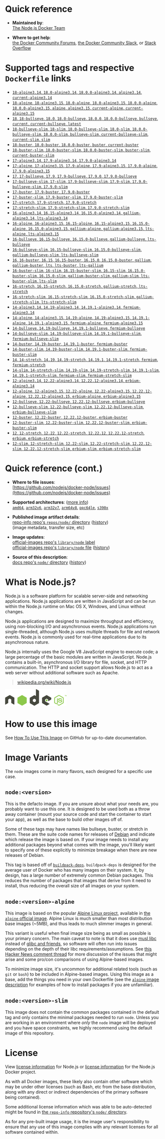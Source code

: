 <!--

********************************************************************************

WARNING:

    DO NOT EDIT "node/README.md"

    IT IS AUTO-GENERATED

    (from the other files in "node/" combined with a set of templates)

********************************************************************************

-->

# Quick reference

-	**Maintained by**:  
	[The Node.js Docker Team](https://github.com/nodejs/docker-node)

-	**Where to get help**:  
	[the Docker Community Forums](https://forums.docker.com/), [the Docker Community Slack](https://dockr.ly/slack), or [Stack Overflow](https://stackoverflow.com/search?tab=newest&q=docker)

# Supported tags and respective `Dockerfile` links

-	[`18-alpine3.14`, `18.0-alpine3.14`, `18.0.0-alpine3.14`, `alpine3.14`, `current-alpine3.14`](https://github.com/nodejs/docker-node/blob/2b67149d782e4716b9c51f348b401e9d07940831/18/alpine3.14/Dockerfile)
-	[`18-alpine`, `18-alpine3.15`, `18.0-alpine`, `18.0-alpine3.15`, `18.0.0-alpine`, `18.0.0-alpine3.15`, `alpine`, `alpine3.15`, `current-alpine`, `current-alpine3.15`](https://github.com/nodejs/docker-node/blob/2b67149d782e4716b9c51f348b401e9d07940831/18/alpine3.15/Dockerfile)
-	[`18`, `18-bullseye`, `18.0`, `18.0-bullseye`, `18.0.0`, `18.0.0-bullseye`, `bullseye`, `current`, `current-bullseye`, `latest`](https://github.com/nodejs/docker-node/blob/2b67149d782e4716b9c51f348b401e9d07940831/18/bullseye/Dockerfile)
-	[`18-bullseye-slim`, `18-slim`, `18.0-bullseye-slim`, `18.0-slim`, `18.0.0-bullseye-slim`, `18.0.0-slim`, `bullseye-slim`, `current-bullseye-slim`, `current-slim`, `slim`](https://github.com/nodejs/docker-node/blob/2b67149d782e4716b9c51f348b401e9d07940831/18/bullseye-slim/Dockerfile)
-	[`18-buster`, `18.0-buster`, `18.0.0-buster`, `buster`, `current-buster`](https://github.com/nodejs/docker-node/blob/2b67149d782e4716b9c51f348b401e9d07940831/18/buster/Dockerfile)
-	[`18-buster-slim`, `18.0-buster-slim`, `18.0.0-buster-slim`, `buster-slim`, `current-buster-slim`](https://github.com/nodejs/docker-node/blob/2b67149d782e4716b9c51f348b401e9d07940831/18/buster-slim/Dockerfile)
-	[`17-alpine3.14`, `17.9-alpine3.14`, `17.9.0-alpine3.14`](https://github.com/nodejs/docker-node/blob/2b855be09ac7e83326147026241f42cc02830b04/17/alpine3.14/Dockerfile)
-	[`17-alpine`, `17-alpine3.15`, `17.9-alpine`, `17.9-alpine3.15`, `17.9.0-alpine`, `17.9.0-alpine3.15`](https://github.com/nodejs/docker-node/blob/2b855be09ac7e83326147026241f42cc02830b04/17/alpine3.15/Dockerfile)
-	[`17`, `17-bullseye`, `17.9`, `17.9-bullseye`, `17.9.0`, `17.9.0-bullseye`](https://github.com/nodejs/docker-node/blob/2b855be09ac7e83326147026241f42cc02830b04/17/bullseye/Dockerfile)
-	[`17-bullseye-slim`, `17-slim`, `17.9-bullseye-slim`, `17.9-slim`, `17.9.0-bullseye-slim`, `17.9.0-slim`](https://github.com/nodejs/docker-node/blob/2b855be09ac7e83326147026241f42cc02830b04/17/bullseye-slim/Dockerfile)
-	[`17-buster`, `17.9-buster`, `17.9.0-buster`](https://github.com/nodejs/docker-node/blob/2b855be09ac7e83326147026241f42cc02830b04/17/buster/Dockerfile)
-	[`17-buster-slim`, `17.9-buster-slim`, `17.9.0-buster-slim`](https://github.com/nodejs/docker-node/blob/2b855be09ac7e83326147026241f42cc02830b04/17/buster-slim/Dockerfile)
-	[`17-stretch`, `17.9-stretch`, `17.9.0-stretch`](https://github.com/nodejs/docker-node/blob/2b855be09ac7e83326147026241f42cc02830b04/17/stretch/Dockerfile)
-	[`17-stretch-slim`, `17.9-stretch-slim`, `17.9.0-stretch-slim`](https://github.com/nodejs/docker-node/blob/2b855be09ac7e83326147026241f42cc02830b04/17/stretch-slim/Dockerfile)
-	[`16-alpine3.14`, `16.15-alpine3.14`, `16.15.0-alpine3.14`, `gallium-alpine3.14`, `lts-alpine3.14`](https://github.com/nodejs/docker-node/blob/4e0fff70002f51c2b121c9b231917abcb63d2b1a/16/alpine3.14/Dockerfile)
-	[`16-alpine`, `16-alpine3.15`, `16.15-alpine`, `16.15-alpine3.15`, `16.15.0-alpine`, `16.15.0-alpine3.15`, `gallium-alpine`, `gallium-alpine3.15`, `lts-alpine`, `lts-alpine3.15`](https://github.com/nodejs/docker-node/blob/4e0fff70002f51c2b121c9b231917abcb63d2b1a/16/alpine3.15/Dockerfile)
-	[`16-bullseye`, `16.15-bullseye`, `16.15.0-bullseye`, `gallium-bullseye`, `lts-bullseye`](https://github.com/nodejs/docker-node/blob/4e0fff70002f51c2b121c9b231917abcb63d2b1a/16/bullseye/Dockerfile)
-	[`16-bullseye-slim`, `16.15-bullseye-slim`, `16.15.0-bullseye-slim`, `gallium-bullseye-slim`, `lts-bullseye-slim`](https://github.com/nodejs/docker-node/blob/4e0fff70002f51c2b121c9b231917abcb63d2b1a/16/bullseye-slim/Dockerfile)
-	[`16`, `16-buster`, `16.15`, `16.15-buster`, `16.15.0`, `16.15.0-buster`, `gallium`, `gallium-buster`, `lts`, `lts-buster`, `lts-gallium`](https://github.com/nodejs/docker-node/blob/4e0fff70002f51c2b121c9b231917abcb63d2b1a/16/buster/Dockerfile)
-	[`16-buster-slim`, `16-slim`, `16.15-buster-slim`, `16.15-slim`, `16.15.0-buster-slim`, `16.15.0-slim`, `gallium-buster-slim`, `gallium-slim`, `lts-buster-slim`, `lts-slim`](https://github.com/nodejs/docker-node/blob/4e0fff70002f51c2b121c9b231917abcb63d2b1a/16/buster-slim/Dockerfile)
-	[`16-stretch`, `16.15-stretch`, `16.15.0-stretch`, `gallium-stretch`, `lts-stretch`](https://github.com/nodejs/docker-node/blob/4e0fff70002f51c2b121c9b231917abcb63d2b1a/16/stretch/Dockerfile)
-	[`16-stretch-slim`, `16.15-stretch-slim`, `16.15.0-stretch-slim`, `gallium-stretch-slim`, `lts-stretch-slim`](https://github.com/nodejs/docker-node/blob/4e0fff70002f51c2b121c9b231917abcb63d2b1a/16/stretch-slim/Dockerfile)
-	[`14-alpine3.14`, `14.19-alpine3.14`, `14.19.1-alpine3.14`, `fermium-alpine3.14`](https://github.com/nodejs/docker-node/blob/6e8f32de3f620833e563e9f2b427d50055783801/14/alpine3.14/Dockerfile)
-	[`14-alpine`, `14-alpine3.15`, `14.19-alpine`, `14.19-alpine3.15`, `14.19.1-alpine`, `14.19.1-alpine3.15`, `fermium-alpine`, `fermium-alpine3.15`](https://github.com/nodejs/docker-node/blob/6e8f32de3f620833e563e9f2b427d50055783801/14/alpine3.15/Dockerfile)
-	[`14-bullseye`, `14.19-bullseye`, `14.19.1-bullseye`, `fermium-bullseye`](https://github.com/nodejs/docker-node/blob/6e8f32de3f620833e563e9f2b427d50055783801/14/bullseye/Dockerfile)
-	[`14-bullseye-slim`, `14.19-bullseye-slim`, `14.19.1-bullseye-slim`, `fermium-bullseye-slim`](https://github.com/nodejs/docker-node/blob/6e8f32de3f620833e563e9f2b427d50055783801/14/bullseye-slim/Dockerfile)
-	[`14-buster`, `14.19-buster`, `14.19.1-buster`, `fermium-buster`](https://github.com/nodejs/docker-node/blob/6e8f32de3f620833e563e9f2b427d50055783801/14/buster/Dockerfile)
-	[`14-buster-slim`, `14.19-buster-slim`, `14.19.1-buster-slim`, `fermium-buster-slim`](https://github.com/nodejs/docker-node/blob/6e8f32de3f620833e563e9f2b427d50055783801/14/buster-slim/Dockerfile)
-	[`14`, `14-stretch`, `14.19`, `14.19-stretch`, `14.19.1`, `14.19.1-stretch`, `fermium`, `fermium-stretch`](https://github.com/nodejs/docker-node/blob/6e8f32de3f620833e563e9f2b427d50055783801/14/stretch/Dockerfile)
-	[`14-slim`, `14-stretch-slim`, `14.19-slim`, `14.19-stretch-slim`, `14.19.1-slim`, `14.19.1-stretch-slim`, `fermium-slim`, `fermium-stretch-slim`](https://github.com/nodejs/docker-node/blob/6e8f32de3f620833e563e9f2b427d50055783801/14/stretch-slim/Dockerfile)
-	[`12-alpine3.14`, `12.22-alpine3.14`, `12.22.12-alpine3.14`, `erbium-alpine3.14`](https://github.com/nodejs/docker-node/blob/ee74eb16cf7dd67d284030f30890fbf4e91da2b1/12/alpine3.14/Dockerfile)
-	[`12-alpine`, `12-alpine3.15`, `12.22-alpine`, `12.22-alpine3.15`, `12.22.12-alpine`, `12.22.12-alpine3.15`, `erbium-alpine`, `erbium-alpine3.15`](https://github.com/nodejs/docker-node/blob/ee74eb16cf7dd67d284030f30890fbf4e91da2b1/12/alpine3.15/Dockerfile)
-	[`12-bullseye`, `12.22-bullseye`, `12.22.12-bullseye`, `erbium-bullseye`](https://github.com/nodejs/docker-node/blob/ee74eb16cf7dd67d284030f30890fbf4e91da2b1/12/bullseye/Dockerfile)
-	[`12-bullseye-slim`, `12.22-bullseye-slim`, `12.22.12-bullseye-slim`, `erbium-bullseye-slim`](https://github.com/nodejs/docker-node/blob/ee74eb16cf7dd67d284030f30890fbf4e91da2b1/12/bullseye-slim/Dockerfile)
-	[`12-buster`, `12.22-buster`, `12.22.12-buster`, `erbium-buster`](https://github.com/nodejs/docker-node/blob/ee74eb16cf7dd67d284030f30890fbf4e91da2b1/12/buster/Dockerfile)
-	[`12-buster-slim`, `12.22-buster-slim`, `12.22.12-buster-slim`, `erbium-buster-slim`](https://github.com/nodejs/docker-node/blob/ee74eb16cf7dd67d284030f30890fbf4e91da2b1/12/buster-slim/Dockerfile)
-	[`12`, `12-stretch`, `12.22`, `12.22-stretch`, `12.22.12`, `12.22.12-stretch`, `erbium`, `erbium-stretch`](https://github.com/nodejs/docker-node/blob/ee74eb16cf7dd67d284030f30890fbf4e91da2b1/12/stretch/Dockerfile)
-	[`12-slim`, `12-stretch-slim`, `12.22-slim`, `12.22-stretch-slim`, `12.22.12-slim`, `12.22.12-stretch-slim`, `erbium-slim`, `erbium-stretch-slim`](https://github.com/nodejs/docker-node/blob/ee74eb16cf7dd67d284030f30890fbf4e91da2b1/12/stretch-slim/Dockerfile)

# Quick reference (cont.)

-	**Where to file issues**:  
	[https://github.com/nodejs/docker-node/issues](https://github.com/nodejs/docker-node/issues)

-	**Supported architectures**: ([more info](https://github.com/docker-library/official-images#architectures-other-than-amd64))  
	[`amd64`](https://hub.docker.com/r/amd64/node/), [`arm32v6`](https://hub.docker.com/r/arm32v6/node/), [`arm32v7`](https://hub.docker.com/r/arm32v7/node/), [`arm64v8`](https://hub.docker.com/r/arm64v8/node/), [`ppc64le`](https://hub.docker.com/r/ppc64le/node/), [`s390x`](https://hub.docker.com/r/s390x/node/)

-	**Published image artifact details**:  
	[repo-info repo's `repos/node/` directory](https://github.com/docker-library/repo-info/blob/master/repos/node) ([history](https://github.com/docker-library/repo-info/commits/master/repos/node))  
	(image metadata, transfer size, etc)

-	**Image updates**:  
	[official-images repo's `library/node` label](https://github.com/docker-library/official-images/issues?q=label%3Alibrary%2Fnode)  
	[official-images repo's `library/node` file](https://github.com/docker-library/official-images/blob/master/library/node) ([history](https://github.com/docker-library/official-images/commits/master/library/node))

-	**Source of this description**:  
	[docs repo's `node/` directory](https://github.com/docker-library/docs/tree/master/node) ([history](https://github.com/docker-library/docs/commits/master/node))

# What is Node.js?

Node.js is a software platform for scalable server-side and networking applications. Node.js applications are written in JavaScript and can be run within the Node.js runtime on Mac OS X, Windows, and Linux without changes.

Node.js applications are designed to maximize throughput and efficiency, using non-blocking I/O and asynchronous events. Node.js applications run single-threaded, although Node.js uses multiple threads for file and network events. Node.js is commonly used for real-time applications due to its asynchronous nature.

Node.js internally uses the Google V8 JavaScript engine to execute code; a large percentage of the basic modules are written in JavaScript. Node.js contains a built-in, asynchronous I/O library for file, socket, and HTTP communication. The HTTP and socket support allows Node.js to act as a web server without additional software such as Apache.

> [wikipedia.org/wiki/Node.js](https://en.wikipedia.org/wiki/Node.js)

![logo](https://raw.githubusercontent.com/docker-library/docs/01c12653951b2fe592c1f93a13b4e289ada0e3a1/node/logo.png)

# How to use this image

See [How To Use This Image](https://github.com/nodejs/docker-node/blob/master/README.md#how-to-use-this-image) on GitHub for up-to-date documentation.

# Image Variants

The `node` images come in many flavors, each designed for a specific use case.

## `node:<version>`

This is the defacto image. If you are unsure about what your needs are, you probably want to use this one. It is designed to be used both as a throw away container (mount your source code and start the container to start your app), as well as the base to build other images off of.

Some of these tags may have names like bullseye, buster, or stretch in them. These are the suite code names for releases of [Debian](https://wiki.debian.org/DebianReleases) and indicate which release the image is based on. If your image needs to install any additional packages beyond what comes with the image, you'll likely want to specify one of these explicitly to minimize breakage when there are new releases of Debian.

This tag is based off of [`buildpack-deps`](https://hub.docker.com/_/buildpack-deps/). `buildpack-deps` is designed for the average user of Docker who has many images on their system. It, by design, has a large number of extremely common Debian packages. This reduces the number of packages that images that derive from it need to install, thus reducing the overall size of all images on your system.

## `node:<version>-alpine`

This image is based on the popular [Alpine Linux project](https://alpinelinux.org), available in [the `alpine` official image](https://hub.docker.com/_/alpine). Alpine Linux is much smaller than most distribution base images (~5MB), and thus leads to much slimmer images in general.

This variant is useful when final image size being as small as possible is your primary concern. The main caveat to note is that it does use [musl libc](https://musl.libc.org) instead of [glibc and friends](https://www.etalabs.net/compare_libcs.html), so software will often run into issues depending on the depth of their libc requirements/assumptions. See [this Hacker News comment thread](https://news.ycombinator.com/item?id=10782897) for more discussion of the issues that might arise and some pro/con comparisons of using Alpine-based images.

To minimize image size, it's uncommon for additional related tools (such as `git` or `bash`) to be included in Alpine-based images. Using this image as a base, add the things you need in your own Dockerfile (see the [`alpine` image description](https://hub.docker.com/_/alpine/) for examples of how to install packages if you are unfamiliar).

## `node:<version>-slim`

This image does not contain the common packages contained in the default tag and only contains the minimal packages needed to run `node`. Unless you are working in an environment where *only* the `node` image will be deployed and you have space constraints, we highly recommend using the default image of this repository.

# License

View [license information](https://github.com/nodejs/node/blob/master/LICENSE) for Node.js or [license information](https://github.com/nodejs/docker-node/blob/master/LICENSE) for the Node.js Docker project.

As with all Docker images, these likely also contain other software which may be under other licenses (such as Bash, etc from the base distribution, along with any direct or indirect dependencies of the primary software being contained).

Some additional license information which was able to be auto-detected might be found in [the `repo-info` repository's `node/` directory](https://github.com/docker-library/repo-info/tree/master/repos/node).

As for any pre-built image usage, it is the image user's responsibility to ensure that any use of this image complies with any relevant licenses for all software contained within.
